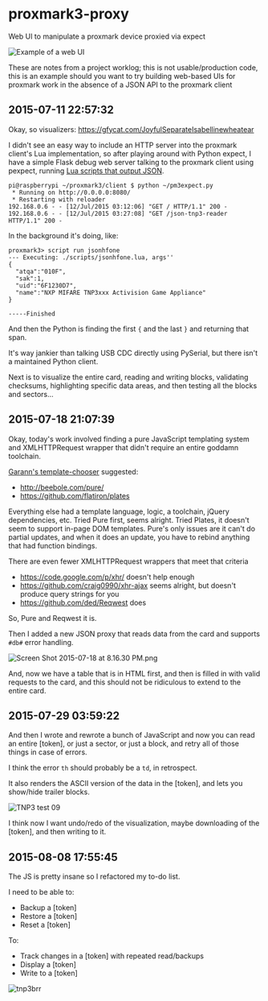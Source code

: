 # proxmark3-proxy

Web UI to manipulate a proxmark device proxied via expect

![Example of a web UI](https://zippy.gfycat.com/ForcefulDeadBlueshark.gif)

These are notes from a project worklog; this is not usable/production code, this is an example should you want to try building web-based UIs for proxmark work in the absence of a JSON API to the proxmark client

## 2015-07-11 22:57:32

Okay, so visualizers: https://gfycat.com/JoyfulSeparateIsabellinewheatear

I didn't see an easy way to include an HTTP server into the proxmark client's Lua implementation, so after playing around with Python expect, I have a simple Flask debug web server talking to the proxmark client using pexpect, running [Lua scripts that output JSON](https://github.com/vitorio/proxmark3/tree/securitoys/client/scripts).

```console
pi@raspberrypi ~/proxmark3/client $ python ~/pm3expect.py 
 * Running on http://0.0.0.0:8080/
 * Restarting with reloader
192.168.0.6 - - [12/Jul/2015 03:12:06] "GET / HTTP/1.1" 200 -
192.168.0.6 - - [12/Jul/2015 03:27:08] "GET /json-tnp3-reader HTTP/1.1" 200 -
```

In the background it's doing, like:

```console
proxmark3> script run jsonhfone
--- Executing: ./scripts/jsonhfone.lua, args''
{
  "atqa":"010F",
  "sak":1,
  "uid":"6F1230D7",
  "name":"NXP MIFARE TNP3xxx Activision Game Appliance"
}

-----Finished
```

And then the Python is finding the first `{` and the last `}` and returning that span.

It's way jankier than talking USB CDC directly using PySerial, but there isn't a maintained Python client.

Next is to visualize the entire card, reading and writing blocks, validating checksums, highlighting specific data areas, and then testing all the blocks and sectors...

## 2015-07-18 21:07:39

Okay, today's work involved finding a pure JavaScript templating system and XMLHTTPRequest wrapper that didn't require an entire goddamn toolchain.

[Garann's template-chooser](https://garann.github.io/template-chooser/) suggested:

* http://beebole.com/pure/
* https://github.com/flatiron/plates

Everything else had a template language, logic, a toolchain, jQuery dependencies, etc. Tried Pure first, seems alright. Tried Plates, it doesn't seem to support in-page DOM templates. Pure's only issues are it can't do partial updates, and when it does an update, you have to rebind anything that had function bindings.

There are even fewer XMLHTTPRequest wrappers that meet that criteria

* https://code.google.com/p/xhr/ doesn't help enough
* https://github.com/craig0990/xhr-ajax seems alright, but doesn't produce query strings for you
* https://github.com/ded/Reqwest does

So, Pure and Reqwest it is.

Then I added a new JSON proxy that reads data from the card and supports `#db#` error handling.

![Screen Shot 2015-07-18 at 8.16.30 PM.png](http://i.imgur.com/7PALtC0.png)

And, now we have a table that is in HTML first, and then is filled in with valid requests to the card, and this should not be ridiculous to extend to the entire card.

## 2015-07-29 03:59:22

And then I wrote and rewrote a bunch of JavaScript and now you can read an entire \[token\], or just a sector, or just a block, and retry all of those things in case of errors.

I think the error `th` should probably be a `td`, in retrospect.

It also renders the ASCII version of the data in the \[token\], and lets you show/hide trailer blocks.

![TNP3 test 09](http://i.imgur.com/Bf8uGnz.png)

I think now I want undo/redo of the visualization, maybe downloading of the \[token\], and then writing to it.

## 2015-08-08 17:55:45

The JS is pretty insane so I refactored my to-do list.

I need to be able to:

* Backup a \[token\]
* Restore a \[token\]
* Reset a \[token\]

To:

* Track changes in a \[token\] with repeated read/backups
* Display a \[token\]
* Write to a \[token\]

![tnp3brr](http://i.imgur.com/52U41uL.png)
